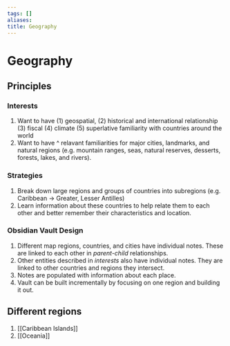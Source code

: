 ```yaml
---
tags: []
aliases: 
title: Geography
---
```

# Geography
## Principles
### Interests
1. Want to have (1) geospatial, (2) historical and international relationship (3) fiscal (4) climate (5) superlative familiarity with countries around the world  
2. Want to have ^ relavant familiarities for major cities, landmarks, and natural regions (e.g. mountain ranges, seas, natural reserves, desserts, forests, lakes, and rivers).  
  
### Strategies 
1. Break down large regions and groups of countries into subregions (e.g. Caribbean -> Greater, Lesser Antilles)  
2. Learn information about these countries to help relate them to each other and better remember their characteristics and location.  
  
### Obsidian Vault Design
1. Different map regions, countries, and cities have individual notes. These are linked to each other in *parent-child* relationships.  
2. Other entities described in *interests* also have individual notes. They are linked to other countries and regions they intersect.  
3. Notes are populated with information about each place.  
4. Vault can be built incrementally by focusing on one region and building it out.

## Different regions
1. [[Caribbean Islands]]
2. [[Oceania]]